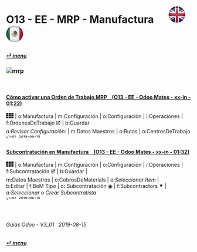 # O13 - EE - MRP - Manufactura &nbsp;&nbsp;&nbsp;&nbsp; [![en-uk](/doc/img/flg/en-uk-flg-btn-sml.png)](/en-uk/o13/ee/mrp/en-uk-o13-ee-mrp-mrp-guides.md) [ ![es-mx](/doc/img/flg/es-mx-flg-btn-sml.png)](/es-mx/o13/ee/mrp/es-mx-o13-ee-mrp-mrp-guides.md)
#### [_&#x23CE; menu_](/es-mx/o13/ee/es-mx-o13-ee-guides-menu.md "Regresar al menú de EE")  
### ![mrp](/doc/img/acc/big/mrp.png)
[ⱽ¹²³⁴⁵⁶⁷⁸⁹⁰⁻]: # (ⱽ¹²³⁴⁵⁶⁷⁸⁹⁰⁻)

<br>

#### [Cómo activar una Orden de Trabajo MRP &nbsp;&nbsp; (O13 - EE - Odoo Mates - xx-in - 01:22)](https://youtube.com/embed/Xrw-bAZ82xA?autoplay=1&start=0&end=67&rel=0)  
![apps](/doc/img/apps.png) | o:Manufactura | m:Configuración | o:Configuración | i:Operaciones | f:ÓrdenesDeTrabajo &#x1F5F9; | b:Guardar  
_a:Revisar Configuración:_ | m:Datos Maestros | o:Rutas | o:CentrosDeTrabajo  
ⱽ¹⁻⁰¹ &nbsp;²⁰¹⁹⁻⁰⁸⁻¹⁵

#### [Subcontratación en Manufactura &nbsp;&nbsp; (O13 - EE - Odoo Mates - xx-in - 01:32)](https://youtube.com/embed/R7TAnL1h1y8?autoplay=1&start=14&end=72&rel=0)  
![apps](/doc/img/apps.png) | o:Manufactura | m:Configuración | o:Configuración | i:Operaciones | f:Subcontratación &#x1F5F9; | b:Guardar |  
m:Datos Maestros | o:CobrosDeMaterials | _a:Seleccionar Item_  |  
b:Editar | f:BoM Tipo | o: Subcontratación &#x25C9; | f:Subcontractors &#x2BC6; | _a:Seleccionar o Crear Subcontratista_  
ⱽ¹⁻⁰¹ &nbsp;²⁰¹⁹⁻⁰⁸⁻¹⁵

<br>
	
###### Guías Odoo - V3_01 &nbsp; 2019-08-15  
**[_&#x23CE; menu_](/es-mx/o13/ee/es-mx-o13-ee-guides-menu.md)**  
